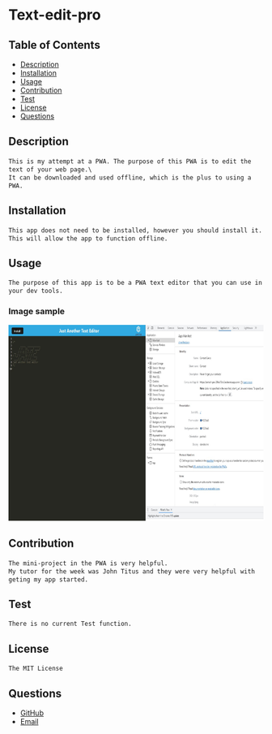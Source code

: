 # Text-edit-pro

## Table of Contents
- [Description](#description)
- [Installation](#installation)
- [Usage](#usage)
- [Contribution](#contribution)
- [Test](#test)
- [License](#license)
- [Questions](#questions)

## Description
    This is my attempt at a PWA. The purpose of this PWA is to edit the text of your web page.\
    It can be downloaded and used offline, which is the plus to using a PWA. 

## Installation
    This app does not need to be installed, however you should install it. 
    This will allow the app to function offline. 

## Usage
    The purpose of this app is to be a PWA text editor that you can use in your dev tools. 

### Image sample

<img src="https://github.com/Lalu423/text-edit-pro/blob/main/assets/text-edit-sample.jpg" height="386" width="770"/>

## Contribution
    The mini-project in the PWA is very helpful.
    My tutor for the week was John Titus and they were very helpful with geting my app started. 

## Test
    There is no current Test function.  

## License
    The MIT License

## Questions
- [GitHub](https://github.com/lalu423)
- [Email](mailto:jonathanlalu@gmail.com)

